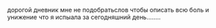 дорогой дневник мне не подобратьслов чтобы описать всю боль и унижение что я испыала за сегодняшний день........
